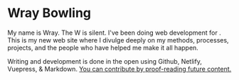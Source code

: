 # Wray Bowling

My name is Wray. The W is silent. I've been doing web development for <since time="1 Aug 2000 2:30:00 GMT-0400 (EDT)"/>. This is my new web site where I divulge deeply on my methods, processes, projects, and the people who have helped me make it all happen.

Writing and development is done in the open using Github, Netlify, Vuepress, & Markdown. [You can contribute by proof-reading future content.](https://github.com/wraybowling/wraybowling.com/pulls)
